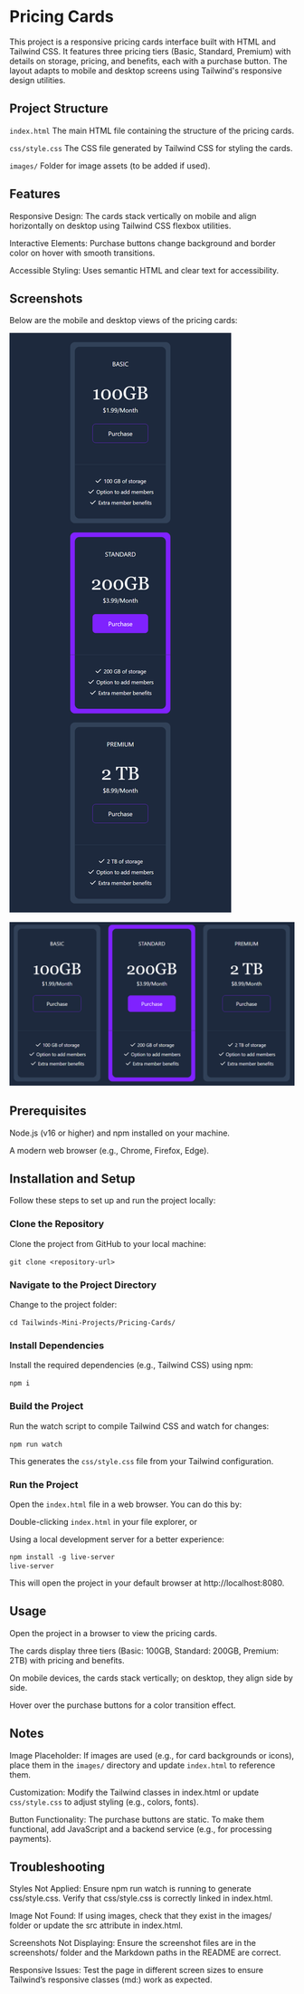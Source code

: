# Pricing Cards

This project is a responsive pricing cards interface built with HTML and Tailwind CSS. It features three pricing tiers (Basic, Standard, Premium) with details on storage, pricing, and benefits, each with a purchase button. The layout adapts to mobile and desktop screens using Tailwind's responsive design utilities.

## Project Structure

`index.html` The main HTML file containing the structure of the pricing cards.

`css/style.css` The CSS file generated by Tailwind CSS for styling the cards.

`images/` Folder for image assets (to be added if used).

## Features

Responsive Design: The cards stack vertically on mobile and align horizontally on desktop using Tailwind CSS flexbox utilities.

Interactive Elements: Purchase buttons change background and border color on hover with smooth transitions.

Accessible Styling: Uses semantic HTML and clear text for accessibility.

## Screenshots

Below are the mobile and desktop views of the pricing cards:

![Pricing Cards Mobile Image](./images/pricing-cards-mobile.png)

![Pricing Cards Desktop Image](./images/pricing-cards-deskop.png)

## Prerequisites

Node.js (v16 or higher) and npm installed on your machine.

A modern web browser (e.g., Chrome, Firefox, Edge).

## Installation and Setup

Follow these steps to set up and run the project locally:

### Clone the Repository

Clone the project from GitHub to your local machine:

`git clone <repository-url>`

### Navigate to the Project Directory

Change to the project folder:

`cd Tailwinds-Mini-Projects/Pricing-Cards/`

### Install Dependencies

Install the required dependencies (e.g., Tailwind CSS) using npm:

`npm i`

### Build the Project

Run the watch script to compile Tailwind CSS and watch for changes:

`npm run watch`

This generates the `css/style.css` file from your Tailwind configuration.

### Run the Project

Open the `index.html` file in a web browser. You can do this by:

Double-clicking `index.html` in your file explorer, or

Using a local development server for a better experience:

```
npm install -g live-server
live-server
```

This will open the project in your default browser at http://localhost:8080.

## Usage

Open the project in a browser to view the pricing cards.

The cards display three tiers (Basic: 100GB, Standard: 200GB, Premium: 2TB) with pricing and benefits.

On mobile devices, the cards stack vertically; on desktop, they align side by side.

Hover over the purchase buttons for a color transition effect.

## Notes

Image Placeholder: If images are used (e.g., for card backgrounds or icons), place them in the `images/` directory and update `index.html` to reference them.

Customization: Modify the Tailwind classes in index.html or update `css/style.css` to adjust styling (e.g., colors, fonts).

Button Functionality: The purchase buttons are static. To make them functional, add JavaScript and a backend service (e.g., for processing payments).

## Troubleshooting

Styles Not Applied: Ensure npm run watch is running to generate css/style.css. Verify that css/style.css is correctly linked in index.html.

Image Not Found: If using images, check that they exist in the images/ folder or update the src attribute in index.html.

Screenshots Not Displaying: Ensure the screenshot files are in the screenshots/ folder and the Markdown paths in the README are correct.

Responsive Issues: Test the page in different screen sizes to ensure Tailwind’s responsive classes (md:) work as expected.

